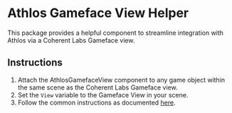 # Athlos Gameface View Helper
This package provides a helpful component to streamline integration with Athlos via a Coherent Labs Gameface view.

## Instructions
1. Attach the AthlosGamefaceView component to any game object within the same scene as the Coherent Labs Gameface view.
2. Set the `View` variable to the Gameface View in your scene.
3. Follow the common instructions as documented [here](https://athlos.readme.io/docs).
